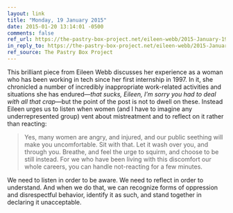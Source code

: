 ```yaml
---
layout: link
title: "Monday, 19 January 2015"
date: 2015-01-20 13:14:01 -0500
comments: false
ref_url: https://the-pastry-box-project.net/eileen-webb/2015-January-19
in_reply_to: https://the-pastry-box-project.net/eileen-webb/2015-January-19
ref_source: The Pastry Box Project
---
```


This brilliant piece from Eileen Webb discusses her experience as a woman who has been working in tech since her first internship in 1997. In it, she chronicled a number of incredibly inappropriate work-related activities and situations she has endured—*that sucks, Eileen, I’m sorry you had to deal with all that crap*—but the point of the post is not to dwell on these. Instead Eileen urges us to listen when women (and I have to imagine any underrepresented group) vent about mistreatment and to reflect on it rather than reacting:

> Yes, many women are angry, and injured, and our public seething will make you uncomfortable. Sit with that. Let it wash over you, and through you. Breathe, and feel the urge to squirm, and choose to be still instead. For we who have been living with this discomfort our whole careers, you can handle not-reacting for a few minutes.

We need to listen in order to be aware. We need to reflect in order to understand. And when we do that, we can recognize forms of oppression and disrespectful behavior, identify it as such, and stand together in declaring it unacceptable.